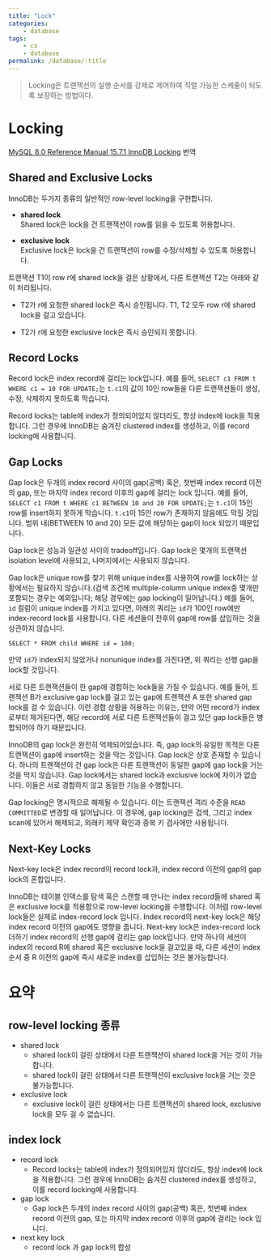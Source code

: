 ```yaml
---
title: "Lock"
categories:
    - database
tags:
    - cs
    - database
permalink: /database/:title
---
```


> Locking은 트랜잭션의 실행 순서를 강제로 제어하여 직렬 가능한 스케줄이 되도록 보장하는 방법이다.

# Locking

[MySQL 8.0 Reference Manual 15.7.1 InnoDB Locking](https://dev.mysql.com/doc/refman/8.0/en/innodb-locking.html) 번역

## Shared and Exclusive Locks

InnoDB는 두가지 종류의 일반적인 row-level locking을 구현합니다.

* **shared lock**\
Shared lock은 lock을 건 트랜잭션이 row를 읽을 수 있도록 허용합니다.

* **exclusive lock**\
Exclusive lock은 lock을 건 트랜잭션이 row를 수정/삭제할 수 있도록 허용합니다.

트랜잭션 T1이 row r에 shared lock을 걸은 상황에서, 다른 트랜잭션 T2는 아래와 같이 처리됩니다.

* T2가 r에 요청한 shared lock은 즉시 승인됩니다. T1, T2 모두 row r에 shared lock을 걸고 있습니다.

* T2가 r에 요청한 exclusive lock은 즉시 승인되지 못합니다.

## Record Locks

Record lock은 index record에 걸리는 lock입니다. 예를 들어, `SELECT c1 FROM t WHERE c1 = 10 FOR UPDATE;`는 `t.c1`의 값이 10인 row들을 다른 트랜잭션들이 생성, 수정, 삭제하지 못하도록 막습니다.

Record locks는 table에 index가 정의되어있지 않더라도, 항상 index에 lock을 적용합니다. 그런 경우에 InnoDB는 숨겨진 clustered index를 생성하고, 이를 record locking에 사용합니다.

## Gap Locks

Gap lock은 두개의 index record 사이의 gap(공백) 혹은, 첫번째 index record 이전의 gap, 또는 마지막 index record 이후의 gap에 걸리는 lock 입니다. 예를 들어, `SELECT c1 FROM t WHERE c1 BETWEEN 10 and 20 FOR UPDATE;`는 `t.c1`이 15인 row를 insert하지 못하게 막습니다. `t.c1`이 15인 row가 존재하지 않음에도 막힐 것입니다. 범위 내(BETWEEN 10 and 20) 모든 값에 해당하는 gap이 lock 되었기 때문입니다.

Gap lock은 성능과 일관성 사이의 tradeoff입니다. Gap lock은 몇개의 트랜잭션 isolation level에 사용되고, 나머지에서는 사용되지 않습니다.

Gap lock은 unique row를 찾기 위해 unique index를 사용하여 row를 lock하는 상황에서는 필요하지 않습니다.(검색 조건에 multiple-column unique index중 몇개만 포함되는 경우는 예외입니다; 해당 경우에는 gap locking이 일어납니다.) 예를 들어, `id` 컬럼이 unique index를 가지고 있다면, 아래의 쿼리는 `id`가 100인 row에만 index-record lock를 사용합니다. 다른 세션들이 전후의 gap에 row를 삽입하는 것을 상관하지 않습니다.

```
SELECT * FROM child WHERE id = 100;
```

만약 `id`가 index되지 않았거나 nonunique index를 가진다면, 위 쿼리는 선행 gap을 lock할 것입니다.

서로 다른 트랜잭션들이 한 gap에 경합하는 lock들을 가질 수 있습니다. 예를 들어, 트랜잭션 B가 exclusive gap lock를 걸고 있는 gap에 트랜잭션 A 또한 shared gap lock를 걸 수 있습니다. 이런 경합 상황을 허용하는 이유는, 만약 어떤 record가 index로부터 제거된다면, 해당 record에 서로 다른 트랜잭션들이 걸고 있던 gap lock들은 병합되어야 하기 때문입니다.

InnoDB의 gap lock은 완전히 억제되어있습니다. 즉, gap lock의 유일한 목적은 다른 트랜잭션이 gap에 insert하는 것을 막는 것입니다. Gap lock은 상호 존재할 수 있습니다. 하나의 트랜잭션이 건 gap lock은 다른 트랜잭션이 동일한 gap에 gap lock을 거는 것을 막지 않습니다. Gap lock에서는 shared lock과 exclusive lock에 차이가 없습니다. 이들은 서로 경합하지 않고 동일한 기능을 수행합니다.

Gap locking은 명시적으로 해제될 수 있습니다. 이는 트랜잭션 격리 수준을 `READ COMMITTED`로 변경할 때 일어납니다. 이 경우에, gap locking은 검색, 그리고 index scan에 있어서 해제되고, 외래키 제약 확인과 중복 키 검사에만 사용됩니다.

## Next-Key Locks

Next-key lock은 index record의 record lock과, index record 이전의 gap의 gap lock의 혼합입니다.

InnoDB는 테이블 인덱스를 탐색 혹은 스캔할 때 만나는 index record들에 shared 혹은 exclusive lock를 적용함으로 row-level locking을 수행합니다. 이처럼 row-level lock들은 실제로 index-record lock 입니다. Index record의 next-key lock은 해당 index record 이전의 gap에도 영향을 줍니다. Next-key lock은 index-record lock 더하기 index record의 선행 gap에 걸리는 gap lock입니다. 만약 하나의 세션이 index의 record R에 shared 혹은 exclusive lock을 걸고있을 때, 다른 세션이 index 순서 중 R 이전의 gap에 즉시 새로운 index를 삽입하는 것은 불가능합니다.


# 요약

## row-level locking 종류
  - shared lock
    - shared lock이 걸린 상태에서 다른 트랜잭션이 shared lock을 거는 것이 가능합니다.
    - shared lock이 걸린 상태에서 다른 트랜잭션이 exclusive lock을 거는 것은 불가능합니다.
  - exclusive lock
    - exclusive lock이 걸린 상태에서는 다른 트랜잭션이 shared lock, exclusive lock을 모두 걸 수 없습니다.

## index lock
  - record lock
    - Record locks는 table에 index가 정의되어있지 않더라도, 항상 index에 lock을 적용합니다. 그런 경우에 InnoDB는 숨겨진 clustered index를 생성하고, 이를 record locking에 사용합니다.
  - gap lock
    - Gap lock은 두개의 index record 사이의 gap(공백) 혹은, 첫번째 index record 이전의 gap, 또는 마지막 index record 이후의 gap에 걸리는 lock 입니다.
  - next key lock
    - record lock 과 gap lock의 합성